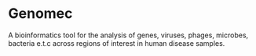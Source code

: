 # Genomec
A bioinformatics tool for the analysis of genes, viruses, phages, microbes, bacteria e.t.c across regions of interest in human disease samples.

